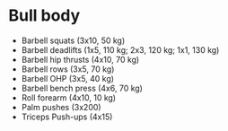 # Bull body
* Barbell squats (3x10, 50 kg)
* Barbell deadlifts (1x5, 110 kg; 2x3, 120 kg; 1x1, 130 kg)
* Barbell hip thrusts (4x10, 70 kg)
* Barbell rows (3x5, 70 kg)
* Barbell OHP (3x5, 40 kg)
* Barbell bench press (4x6, 70 kg)
* Roll forearm (4x10, 10 kg)
* Palm pushes (3x200)
* Triceps Push-ups (4x15)
